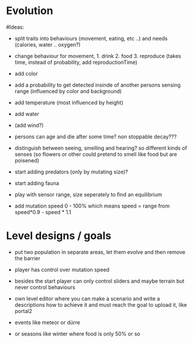 # Evolution

#Ideas:


- split traits into behaviours (movement, eating, etc ..) and needs (calories, water .. oxygen?)
- change behaviour for movement, 1. drink 2. food 3. reproduce (takes time, instead of probability, add reproductionTime)

- add color
- add a probability to get detected insinde of another persons sensing range (influenced by color and background)
- add temperature (most influenced by height)
- add water
- (add wind?)
- persons can age and die after some time? non stoppable decay???

- distinguish between seeing, smelling and hearing? so different kinds of senses (so flowers or other could pretend to smell like food but are poisened)

- start adding predators (only by mutating size)?
- start adding fauna

- play with sensor range, size seperately to find an equilibrium
- add mutation speed 0 - 100% which means speed = range from speed*0.9 - speed  * 1.1

# Level designs / goals
- put two population in separate areas, let them evolve and then remove the barrier
- player has control over mutation speed
- besides the start player can only control sliders and maybe terrain but never control behaviours

- own level editor where you can make a scenario and write a descriptions how to achieve it and must reach the goal to upload it, like portal2

- events like meteor or dürre
- or seasons like winter where food is only 50% or so